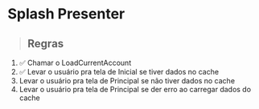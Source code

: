 # Splash Presenter

> ## Regras
1. ✅ Chamar o LoadCurrentAccount
2. ✅ Levar o usuário pra tela de Inicial se tiver dados no cache
3. Levar o usuário pra tela de Principal se não tiver dados no cache
4. Levar o usuário pra tela de Principal se der erro ao carregar dados do cache